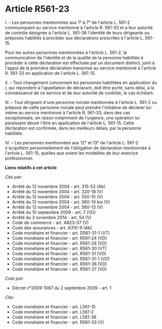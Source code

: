 # Article R561-23

I. – Les personnes mentionnées aux 1° à 7° de l'article L. 561-2 communiquent au service mentionné à l'article R. 561-33 et à
leur autorité de contrôle désignée à l'article L. 561-36 l'identité de leurs dirigeants ou préposés habilités à procéder aux
déclarations prescrites à l'article L. 561-15. 

Pour les autres personnes mentionnées à l'article L. 561-2, la communication de l'identité et de la qualité de la personne
habilitée à procéder à cette déclaration est effectuée par un document distinct, joint à l'appui de la première déclaration
transmise au service mentionné à l'article R. 561-33 en application de l'article L. 561-15. 

II. – Tout changement concernant les personnes habilitées en application du I, qui répondent à l'appellation de déclarant,
doit être porté, sans délai, à la connaissance de ce service et de leur autorité de contrôle, le cas échéant. 

III. – Tout dirigeant d'une personne morale mentionnée à l'article L. 561-2 ou préposé de cette personne morale peut prendre
l'initiative de déclarer lui-même au service mentionné à l'article R. 561-33, dans des cas exceptionnels, en raison notamment
de l'urgence, une opération lui paraissant devoir l'être en application de l'article L. 561-15. Cette déclaration est
confirmée, dans les meilleurs délais, par la personne habilitée. 

IV. – Les personnes mentionnées aux 12° et 13° de l'article L. 561-2 s'acquittent personnellement de l'obligation de
déclaration mentionnée à l'article L. 561-15, quelles que soient les modalités de leur exercice professionnel.

**Liens relatifs à cet article**

_Cité par_:

  - Arrêté du 12 novembre 2004 - art. 315-53 (Ab)
  - Arrêté du 12 novembre 2004 - art. 320-18 (V)
  - Arrêté du 12 novembre 2004 - art. 550-10 (V)
  - Arrêté du 12 novembre 2004 - art. 560-10 bis (V)
  - Arrêté du 12 novembre 2004 - art. 560-13 (V)
  - Arrêté du 10 septembre 2009 - art. 7 (VD)
  - Arrêté du 3 novembre 2014 - art. 54 (V)
  - Code de commerce - art. A823-37 (V)
  - Code des assurances - art. A310-9 (Ab)
  - Code monétaire et financier - art. D561-31-1 (VT)
  - Code monétaire et financier - art. R561-24 (VD)
  - Code monétaire et financier - art. R561-28 (VD)
  - Code monétaire et financier - art. R561-30 (VT)
  - Code monétaire et financier - art. R561-31 (VD)
  - Code monétaire et financier - art. R561-31-1 (VD)
  - Code monétaire et financier - art. R561-36 (VD)
  - Code monétaire et financier - art. R561-37 (VD)

_Créé par_:

  - Décret n°2009-1087 du 2 septembre 2009 - art. 1

_Cite_:

  - Code monétaire et financier - art. L561-15
  - Code monétaire et financier - art. L561-2
  - Code monétaire et financier - art. L561-36
  - Code monétaire et financier - art. R561-33 (V)

